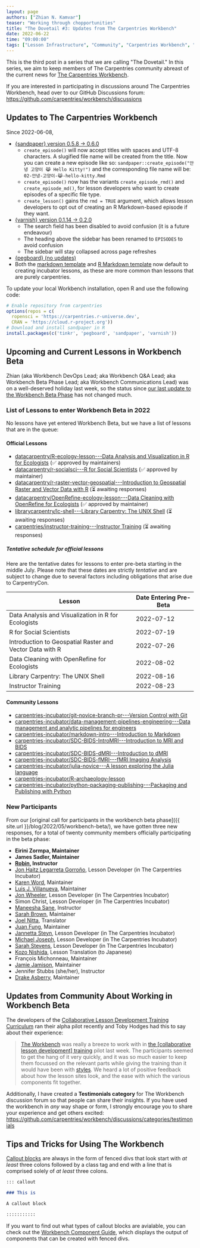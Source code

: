 ```yaml
---
layout: page
authors: ["Zhian N. Kamvar"]
teaser: "Working through chopportunities"
title: "The Dovetail #3: Updates from The Carpentries Workbench"
date: 2022-06-22
time: "09:00:00"
tags: ["Lesson Infrastructure", "Community", "Carpentries Workbench", "Beta", "Dovetail"]
---
```


This is the third post in a series that we are calling "The Dovetail."
In this series, we aim to keep members of The Carpentries community abreast of
the current news for [The Carpentries Workbench](https://carpentries.github.io/workbench). 

If you are interested in participating in discussions around The Carpentries
Workbench, head over to our GitHub Discussions forum: <https://github.com/carpentries/workbench/discussions>

## Updates to The Carpentries Workbench

Since 2022-06-08, 

 - [{sandpaper} version 0.5.8 -> 0.6.0](https://carpentries.github.io/sandpaper/news/index.html#sandpaper-060)
   - `create_episode()` will now accept titles with spaces and UTF-8 characters. 
      A slugified file name will be created from the title. 
      Now you can create a new episode like so:
      `sandpaper::create_episode("안녕 고양이 😹 Hello Kitty!")` and the 
      corresponding file name will be: `02-안녕-고양이-😹-hello-kitty.Rmd`
   - `create_episode()` now has the variants `create_episode_rmd()` and 
     `create_episode_md()`, for lesson developers who want to create episodes
     of a specific file type.
   - `create_lesson()` gains the `rmd = TRUE` argument, which allows lesson 
     developers to opt out of creating an R Markdown-based episode if they want. 
 - [{varnish} version 0.1.14 -> 0.2.0](https://carpentries.github.io/varnish/news/index.html#varnish-020)
   - The search field has been disabled to avoid confusion (it is a future endeavour)
   - The heading above the sidebar has been renamed to `EPISODES` to avoid confusion
   - The sidebar will stay collapsed across page refreshes
 - [{pegboard} (no updates)](https://carpentries.github.io/pegboard/news/index.html#pegboard-030)
 - Both the [markdown template](https://github.com/carpentries/workbench-template-md) and [R Markdown template](https://github.com/carpentries/workbench-template-rmd)
   now default to creating incubator lessons, as these are more common than lessons that are purely carpentries.

To update your local Workbench installation, open R and use the following code:

```r
# Enable repository from carpentries
options(repos = c(
  ropensci = 'https://carpentries.r-universe.dev',
  CRAN = 'https://cloud.r-project.org'))
# Download and install sandpaper in R
install.packages(c('tinkr', 'pegboard', 'sandpaper', 'varnish'))
```

## Upcoming and Current Lessons in Workbench Beta

Zhian (aka Workbench DevOps Lead; aka Workbench Q&A Lead; aka Workbench Beta
Phase Lead; aka Workbench Communications Lead) was on a well-deserved holiday
last week, so the status since [our last update to the Workbench Beta
Phase](https://carpentries.org/blog/2022/06/dovetail-002/#updates-to-the-carpentries-workbench)
has not changed much. 

### List of Lessons to enter Workbench Beta in 2022

No lessons have yet entered Workbench Beta, but we have a list of lessons that
are in the queue:

#### Official Lessons

 - [datacarpentry/R-ecology-lesson---Data Analysis and Visualization in R for Ecologists](https://github.com/datacarpentry/R-ecology-lesson/discussions/799) (✅ approved by maintainers)
 - [datacarpentry/r-socialsci---R for Social Scientists](https://github.com/datacarpentry/r-socialsci) (✅ approved by maintainer)
 - [datacarpentry/r-raster-vector-geospatial---Introduction to Geospatial Raster and Vector Data with R](https://github.com/datacarpentry/r-raster-vector-geospatial/issues/369) (⏳ awaiting responses)
 - [datacarpentry/OpenRefine-ecology-lesson---Data Cleaning with OpenRefine for Ecologists](https://github.com/datacarpentry/OpenRefine-ecology-lesson) (✅ approved by maintainer)
 - [librarycarpentry/lc-shell---Library Carpentry: The UNIX Shell](https://github.com/librarycarpentry/lc-shell) (⏳ awaiting responses)
 - [carpentries/instructor-training---Instructor Training](https://github.com/carpentries/instructor-training) (⏳ awaiting responses)

##### Tentative schedule for official lessons

Here are the tentative dates for lessons to enter pre-beta starting in the
middle July. Please note that these dates are strictly _tentative_ and are
subject to change due to several factors including obligations that arise due
to CarpentryCon.

| Lesson                                                   | Date Entering Pre-Beta |
|----------------------------------------------------------| ---------------------- |
| Data Analysis and Visualization in R for Ecologists      | 2022-07-12 |
| R for Social Scientists                                  | 2022-07-19 |
| Introduction to Geospatial Raster and Vector Data with R | 2022-07-26 |
| Data Cleaning with OpenRefine for Ecologists             | 2022-08-02 |
| Library Carpentry: The UNIX Shell                        | 2022-08-16 |
| Instructor Training                                      | 2022-08-23 |

#### Community Lessons

 - [carpentries-incubator/git-novice-branch-pr---Version Control with Git](https://github.com/carpentries-incubator/git-novice-branch-pr)
 - [carpentries-incubator/data-management-pipelines-engineering---Data management and analytic pipelines for engineers](https://github.com/carpentries-incubator/data-management-pipelines-engineering)
 - [carpentries-incubator/markdown-intro---Introduction to Markdown](https://github.com/carpentries-incubator/markdown-intro)
 - [carpentries-incubator/SDC-BIDS-IntroMRI---Introduction to MRI and BIDS](https://github.com/carpentries-incubator/SDC-BIDS-IntroMRI)
 - [carpentries-incubator/SDC-BIDS-dMRI---Introduction to dMRI](https://github.com/carpentries-incubator/SDC-BIDS-dMRI)
 - [carpentries-incubator/SDC-BIDS-fMRI---fMRI Imaging Analysis](https://github.com/carpentries-incubator/SDC-BIDS-fMRI)
 - [carpentries-incubator/julia-novice---A lesson exploring the Julia language](https://github.com/carpentries-incubator/julia-novice)
 - [carpentries-incubator/R-archaeology-lesson](https://github.com/carpentries-incubator/R-archaeology-lesson/issues/4#issuecomment-1138641684)
 - [carpentries-incubator/python-packaging-publishing---Packaging and Publishing with Python](https://github.com/carpentries-incubator/python-packaging-publishing)

### New Participants

From our [original call for participants in the workbench beta phase]({{
site.url }}/blog/2022/05/workbench-beta/), we have gotten three new responses,
for a total of twenty community members officially participating in the beta
phase:

 - **Eirini Zormpa, Maintainer**
 - **James Sadler, Maintainer**
 - **[Robin](https://github.com/longr/), Instructor**
 - [Jon Haitz Legarreta Gorroño](https://github.com/jhlegarreta/), Lesson Developer (in The Carpentries Incubator)
 - [Karen Word](https://github.com/karenword/), Maintainer
 - [Luis J. Villanueva](https://github.com/villanueval/), Maintainer
 - [Jon Wheeler](https://github.com/jonathanwheeler01/), Lesson Developer (in The Carpentries Incubator)
 - Simon Christ, Lesson Developer (in The Carpentries Incubator)
 - [Maneesha Sane](https://github.com/maneesha/), Instructor
 - [Sarah Brown](https://github.com/brownsarahm/), Maintainer
 - [Joel Nitta](https://github.com/joel.nitta/), Translator
 - [Juan Fung](https://github.com/juanfung/), Maintainer
 - [Jannetta Steyn](https://github.com/jsteyn/), Lesson Developer (in The Carpentries Incubator)
 - [Michael Joseph](https://github.com/josephmje/), Lesson Developer (in The Carpentries Incubator)
 - [Sarah Stevens](https://github.com/sstevens2/), Lesson Developer (in The Carpentries Incubator)
 - [Kozo Nishida](https://github.com/kozo2/), Lesson Translation (to Japanese)
 - François Michonneau, Maintainer
 - [Jamie Jamison](https://github.com/jmjamison/), Maintainer
 - Jennifer Stubbs (she/her), Instructor
 - [Drake Asberry](https://github.com/drakeasberry/), Maintainer

## Updates from Community About Working in Workbench Beta

The developers of the [Collaborative Lesson Development Training
Curriculum](https://carpentries.github.io/lesson-development-training/) ran
their alpha pilot recently and Toby Hodges had this to say about their experience:

> [The Workbench](https://carpentries.github.io/workbench) was really a breeze
> to work with in [the [collaborative lesson development]
> training](https://carpentries.github.io/lesson-development-training/) pilot
> last week. The participants seemed to get the hang of it very quickly, and it
> was so much easier to keep them focussed on the relevant parts while giving
> the training than it would have been with
> [styles](https://github.com/carpentries/styles). We heard a lot of positive
> feedback about how the lesson sites look, and the ease with which the various
> components fit together. 

Additionally, I have created a **Testimonials category** for The Workbench
discussion forum so that people can share their insights. If you have used the
workbench in _any_ way shape or form, I strongly encourage you to share your
experience and get others excited: <https://github.com/carpentries/workbench/discussions/categories/testimonials>

## Tips and Tricks for Using The Workbench

[Callout blocks](https://carpentries.github.io/sandpaper-docs/episodes.html#callout-blocks) 
are always in the form of fenced divs that look start with _at least_ three
colons followed by a class tag and end with a line that is comprised solely of
_at least_ three colons.


```markdown
::: callout

### This is

A callout block

:::::::::::
```

If you want to find out what types of callout blocks are avialable, you can
check out the [Workbench Component Guide](https://carpentries.github.io/sandpaper-docs/component-guide.html),
which displays the output of components that can be created with fenced divs.

